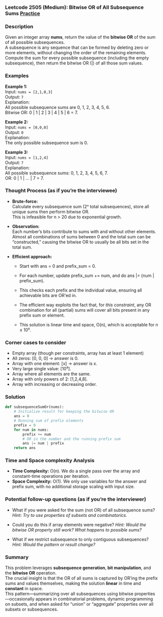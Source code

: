 ### Leetcode 2505 (Medium): Bitwise OR of All Subsequence Sums [Practice](https://leetcode.com/problems/bitwise-or-of-all-subsequence-sums)

### Description  
Given an integer array **nums**, return the value of the **bitwise OR** of the sum of all possible subsequences.  
A subsequence is any sequence that can be formed by deleting zero or more elements, without changing the order of the remaining elements. Compute the sum for every possible subsequence (including the empty subsequence), then return the bitwise OR (|) of all those sum values.

### Examples  

**Example 1:**  
Input: `nums = [2,1,0,3]`  
Output: `7`  
Explanation:  
All possible subsequence sums are 0, 1, 2, 3, 4, 5, 6.  
Bitwise OR: 0 | 1 | 2 | 3 | 4 | 5 | 6 = 7.

**Example 2:**  
Input: `nums = [0,0,0]`  
Output: `0`  
Explanation:  
The only possible subsequence sum is 0.

**Example 3:**  
Input: `nums = [1,2,4]`  
Output: `7`  
Explanation:  
All possible subsequence sums: 0, 1, 2, 3, 4, 5, 6, 7.  
OR: 0 | 1 | ... | 7 = 7.

### Thought Process (as if you’re the interviewee)  
- **Brute-force:**  
  Calculate every subsequence sum (2ⁿ total subsequences), store all unique sums then perform bitwise OR.  
  This is infeasible for n > 20 due to exponential growth.

- **Observation:**  
  Each number’s bits contribute to sums with and without other elements. Almost all combinations of sums between 0 and the total sum can be “constructed,” causing the bitwise OR to usually be all bits set in the total sum.

- **Efficient approach:**  
  - Start with ans = 0 and prefix_sum = 0.
  - For each number, update prefix_sum += num, and do ans |= (num | prefix_sum).
  - This checks each prefix and the individual value, ensuring all achievable bits are OR'ed in.

  - The efficient way exploits the fact that, for *this constraint*, any OR combination for all (partial) sums will cover all bits present in any prefix sum or element.
  
  - This solution is linear time and space, O(n), which is acceptable for n ≤ 10⁵.

### Corner cases to consider  
- Empty array (though per constraints, array has at least 1 element)
- All zeros: [0, 0, 0] → answer is 0.
- Array with one element: [x] → answer is x.
- Very large single value: [10⁹].
- Array where all elements are the same.
- Array with only powers of 2: [1,2,4,8].
- Array with increasing or decreasing order.

### Solution

```python
def subsequenceSumOr(nums):
    # Initialize result for keeping the bitwise OR
    ans = 0
    # Running sum of prefix elements
    prefix = 0
    for num in nums:
        prefix += num
        # OR in the number and the running prefix sum
        ans |= num | prefix
    return ans
```

### Time and Space complexity Analysis  

- **Time Complexity:** O(n). We do a single pass over the array and constant-time operations per iteration.
- **Space Complexity:** O(1). We only use variables for the answer and prefix sum, with no additional storage scaling with input size.

### Potential follow-up questions (as if you’re the interviewer)  

- What if you were asked for the sum (not OR) of all subsequence sums?
  *Hint: Try to use properties of subsets and combinatorics.*

- Could you do this if array elements were negative?
  *Hint: Would the bitwise OR property still work? What happens to possible sums?*

- What if we restrict subsequence to only contiguous subsequences?
  *Hint: Would the pattern or result change?*

### Summary
This problem leverages **subsequence generation**, **bit manipulation**, and the **bitwise OR** operation.  
The crucial insight is that the OR of all sums is captured by OR’ing the prefix sums and values themselves, making the solution **linear** in time and **constant** in space.  
This pattern—summarizing over all subsequences using bitwise properties—occasionally appears in combinatorial problems, dynamic programming on subsets, and when asked for “union” or “aggregate” properties over all subsets or subsequences.